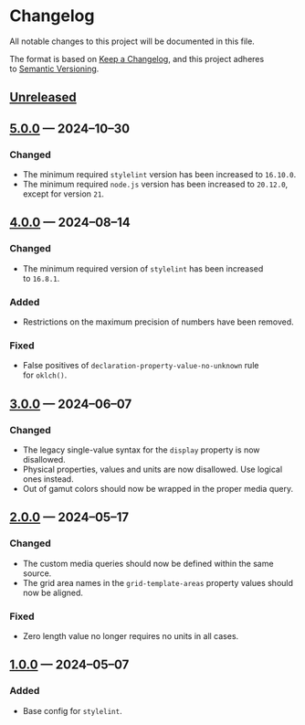 <!-- markdownlint-disable MD024 -->
# Changelog

All notable changes to this project will be documented in this file.

The format is based on [Keep a Changelog](https://keepachangelog.com), and this project adheres to [Semantic Versioning](https://semver.org).

## [Unreleased]

## [5.0.0] — 2024–10–30

### Changed

- The minimum required `stylelint` version has been increased to `16.10.0`.
- The minimum required `node.js` version has been increased to `20.12.0`, except for version `21`.

## [4.0.0] — 2024–08–14

### Changed

- The minimum required version of `stylelint` has been increased to `16.8.1`.

### Added

- Restrictions on the maximum precision of numbers have been removed.

### Fixed

- False positives of `declaration-property-value-no-unknown` rule for `oklch()`.

## [3.0.0] — 2024–06–07

### Changed

- The legacy single-value syntax for the `display` property is now disallowed.
- Physical properties, values and units are now disallowed. Use logical ones instead.
- Out of gamut colors should now be wrapped in the proper media query.

## [2.0.0] — 2024–05–17

### Changed

- The custom media queries should now be defined within the same source.
- The grid area names in the `grid-template-areas` property values should now be aligned.

### Fixed

- Zero length value no longer requires no units in all cases.

## [1.0.0] — 2024–05–07

### Added

- Base config for `stylelint`.

[Unreleased]: https://github.com/firefoxic/stylelint-config/compare/v5.0.0...HEAD
[5.0.0]: https://github.com/firefoxic/stylelint-config/compare/v4.0.0...v5.0.0
[4.0.0]: https://github.com/firefoxic/stylelint-config/compare/v3.0.0...v4.0.0
[3.0.0]: https://github.com/firefoxic/stylelint-config/compare/v2.0.0...v3.0.0
[2.0.0]: https://github.com/firefoxic/stylelint-config/compare/v1.0.0...v2.0.0
[1.0.0]: https://github.com/firefoxic/stylelint-config/releases/tag/v1.0.0
